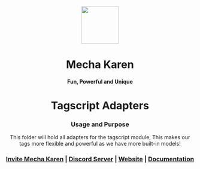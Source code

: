 <h1 align="center">
  <img src="https://cdn.discordapp.com/avatars/740514706858442792/3d4c161d2bfa97ec86cc82102df5cad5.png?size=512" height='100px' width='100px'>
</h1>
<h1 align="center">Mecha Karen</h1>
<h4 align="center">Fun, Powerful and Unique</h4>

<h1 align="center">Tagscript Adapters</h1>

<h3 align="center">Usage and Purpose</h3>
<p align="center">
  This folder will hold all adapters for the tagscript module, This makes our tags more flexible and powerful as we have more built-in models!
</p>

<h3 align="center">
  <a href="https://mechakaren.xyz/invite">Invite Mecha Karen</a> | <a href="https://discord.gg/Q5mFhUM">Discord Server</a> | <a href="https://mechakaren.xyz/">Website</a> | <a href="https://docs.mechakaren.xyz/">Documentation</a>
</h3>
